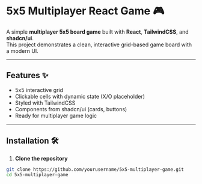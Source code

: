 # 5x5 Multiplayer React Game 🎮

A simple **multiplayer 5x5 board game** built with **React**, **TailwindCSS**, and **shadcn/ui**.  
This project demonstrates a clean, interactive grid-based game board with a modern UI.

---

## Features ✨

- 5x5 interactive grid
- Clickable cells with dynamic state (X/O placeholder)
- Styled with TailwindCSS
- Components from shadcn/ui (cards, buttons)
- Ready for multiplayer game logic

---

## Installation 🛠️

1. **Clone the repository**

```bash
git clone https://github.com/yourusername/5x5-multiplayer-game.git
cd 5x5-multiplayer-game

